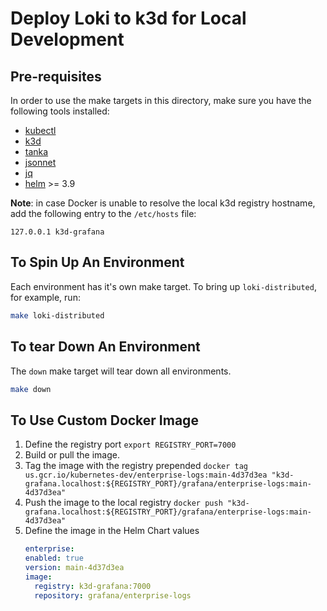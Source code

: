 # Deploy Loki to k3d for Local Development

## Pre-requisites 

In order to use the make targets in this directory, make sure you have the following tools installed:
* [kubectl](https://kubernetes.io/docs/tasks/tools/)
* [k3d](https://k3d.io/v4.4.8/)
* [tanka](https://github.com/grafana/tanka)
* [jsonnet](https://jsonnet.org/)
* [jq](https://stedolan.github.io/jq/)
* [helm](https://helm.sh/docs/intro/install/) >= 3.9

**Note**: in case Docker is unable to resolve the local k3d registry hostname, add the following entry to the `/etc/hosts` file:
```
127.0.0.1 k3d-grafana
```

## To Spin Up An Environment

Each environment has it's own make target. To bring up `loki-distributed`, for example, run:

```bash
make loki-distributed
```

## To tear Down An Environment

The `down` make target will tear down all environments.

```bash
make down
```

## To Use Custom Docker Image

1. Define the registry port `export REGISTRY_PORT=7000`
1. Build or pull the image.
2. Tag the image with the registry prepended `docker tag us.gcr.io/kubernetes-dev/enterprise-logs:main-4d37d3ea "k3d-grafana.localhost:${REGISTRY_PORT}/grafana/enterprise-logs:main-4d37d3ea"`
3. Push the image to the local registry `docker push "k3d-grafana.localhost:${REGISTRY_PORT}/grafana/enterprise-logs:main-4d37d3ea"`
4. Define the image in the Helm Chart values
   ```yaml
   enterprise:
   enabled: true
   version: main-4d37d3ea
   image:
     registry: k3d-grafana:7000
     repository: grafana/enterprise-logs
   ```
